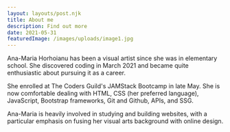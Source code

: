 ```yaml
---
layout: layouts/post.njk
title: About me
description: Find out more
date: 2021-05-31
featuredImage: /images/uploads/image1.jpg
---
```


  Ana-Maria Horhoianu has been a visual artist since she was in elementary school. She discovered coding in March 2021 and became quite enthusiastic about pursuing it as a career.
 
  She enrolled at The Coders Guild's JAMStack Bootcamp in late May. She is now comfortable dealing with HTML, CSS (her preferred language), JavaScript, Bootstrap frameworks, Git and Github, APIs, and SSG.

  Ana-Maria is heavily involved in studying and building websites, with a particular emphasis on fusing her visual arts background with online design.
